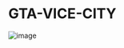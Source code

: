 # GTA-VICE-CITY


![image](https://user-images.githubusercontent.com/56203475/151847086-2f2a10d6-d0fa-457d-811c-92c2fd646819.png)
